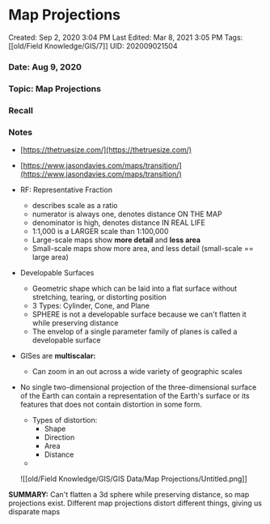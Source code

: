 # Map Projections

Created: Sep 2, 2020 3:04 PM
Last Edited: Mar 8, 2021 3:05 PM
Tags: [[old/Field Knowledge/GIS/7]]
UID: 202009021504

### Date: Aug 9, 2020

### Topic: Map Projections

### Recall

### Notes

- [https://thetruesize.com/](https://thetruesize.com/)
- [https://www.jasondavies.com/maps/transition/](https://www.jasondavies.com/maps/transition/)
- RF: Representative Fraction
    - describes scale as a ratio
    - numerator is always one, denotes distance ON THE MAP
    - denominator is high, denotes distance IN REAL LIFE
    - 1:1,000 is a LARGER scale than 1:100,000
    - Large-scale maps show **more detail** and **less area**
    - Small-scale maps show more area, and less detail (small-scale == large area)
- Developable Surfaces
    - Geometric shape which can be laid into a flat surface without stretching, tearing, or distorting position
    - 3 Types: Cylinder, Cone, and Plane
    - SPHERE is not a developable surface because we can't flatten it while preserving distance
    - The envelop of a single parameter family of planes is called a developable surface
- GISes are **multiscalar:**
    - Can zoom in an out across a wide variety of geographic scales
- No single two-dimensional projection of the three-dimensional surface of the Earth can contain a representation of the Earth's surface or its features that does not contain distortion in some form.
    - Types of distortion:
        - Shape
        - Direction
        - Area
        - Distance
    - 

    ![[old/Field Knowledge/GIS/GIS Data/Map Projections/Untitled.png]]

**SUMMARY:** Can't flatten a 3d sphere while preserving distance, so map projections exist. Different map projections distort different things, giving us disparate maps